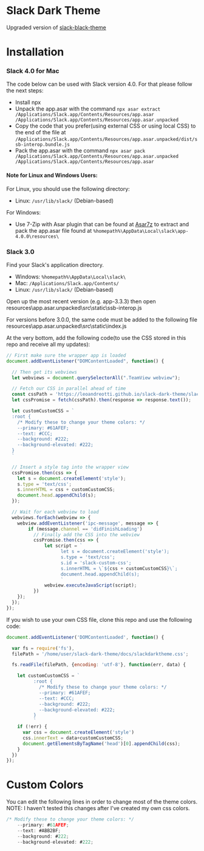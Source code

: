 # Slack Dark Theme
Upgraded version of [slack-black-theme](https://github.com/widget-/slack-black-theme)

# Installation

### Slack 4.0 for Mac

The code below can be used with Slack version 4.0. For that please follow the next steps:

- Install npx
- Unpack the app.asar with the command `npx asar extract /Applications/Slack.app/Contents/Resources/app.asar /Applications/Slack.app/Contents/Resources/app.asar.unpacked`
- Copy the code that you prefer(using external CSS or using local CSS) to the end of the file at `/Applications/Slack.app/Contents/Resources/app.asar.unpacked/dist/ssb-interop.bundle.js`
- Pack the app.asar with the command `npx asar pack /Applications/Slack.app/Contents/Resources/app.asar.unpacked /Applications/Slack.app/Contents/Resources/app.asar`

#### Note for Linux and Windows Users:

For Linux, you should use the following directory:

* Linux: `/usr/lib/slack/` (Debian-based)

For Windows:

* Use 7-Zip with Asar plugin that can be found at [Asar7z](http://www.tc4shell.com/en/7zip/asar/) to extract and pack the app.asar file found at `%homepath%\AppData\Local\slack\app-4.0.0\resources\`

### Slack 3.0

Find your Slack's application directory.

* Windows: `%homepath%\AppData\Local\slack\`
* Mac: `/Applications/Slack.app/Contents/`
* Linux: `/usr/lib/slack/` (Debian-based)

Open up the most recent version (e.g. app-3.3.3) then open resources\app.asar.unpacked\src\static\ssb-interop.js

For versions before 3.0.0, the same code must be added to the following file resources\app.asar.unpacked\src\static\index.js

At the very bottom, add the following code(to use the CSS stored in this repo and receive all my updates):

```js
// First make sure the wrapper app is loaded
document.addEventListener("DOMContentLoaded", function() {

  // Then get its webviews
  let webviews = document.querySelectorAll(".TeamView webview");

  // Fetch our CSS in parallel ahead of time
  const cssPath = 'https://leoandreotti.github.io/slack-dark-theme/slackdarktheme.css';
  let cssPromise = fetch(cssPath).then(response => response.text());

  let customCustomCSS = `
  :root {
    /* Modify these to change your theme colors: */
    --primary: #61AFEF;
    --text: #CCC;
    --background: #222;
    --background-elevated: #222;
  }
  `

  // Insert a style tag into the wrapper view
  cssPromise.then(css => {
    let s = document.createElement('style');
    s.type = 'text/css';
    s.innerHTML = css + customCustomCSS;
    document.head.appendChild(s);
  });

  // Wait for each webview to load
  webviews.forEach(webview => {
    webview.addEventListener('ipc-message', message => {
        if (message.channel == 'didFinishLoading')
          // Finally add the CSS into the webview
          cssPromise.then(css => {
              let script = `
                    let s = document.createElement('style');
                    s.type = 'text/css';
                    s.id = 'slack-custom-css';
                    s.innerHTML = \`${css + customCustomCSS}\`;
                    document.head.appendChild(s);
                    `
              webview.executeJavaScript(script);
          })
    });
  });
});
```
If  you wish to use your own CSS file, clone this repo and use the following code:

```js
document.addEventListener('DOMContentLoaded', function() {

  var fs = require('fs'),
  filePath = '/home/user/slack-dark-theme/docs/slackdarktheme.css';

  fs.readFile(filePath, {encoding: 'utf-8'}, function(err, data) {

  	let customCustomCSS = `
		  :root {
		    /* Modify these to change your theme colors: */
		    --primary: #61AFEF;
		    --text: #CCC;
		    --background: #222;
		    --background-elevated: #222;
		  }
		  `
    if (!err) {
      var css = document.createElement('style')
      css.innerText = data+customCustomCSS;
      document.getElementsByTagName('head')[0].appendChild(css);
    }
  })
});
```

# Custom Colors

You can edit the following lines in order to change most of the theme colors. NOTE: I haven't tested this changes after I've created my own css colors.

```js
/* Modify these to change your theme colors: */
    --primary: #61AFEF;
    --text: #ABB2BF;
    --background: #222;
    --background-elevated: #222;
```
